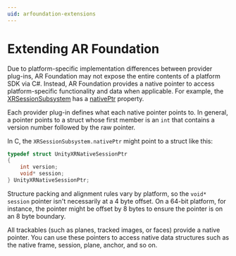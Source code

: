 ```yaml
---
uid: arfoundation-extensions
---
```

# Extending AR Foundation

Due to platform-specific implementation differences between provider plug-ins, AR Foundation may not expose the entire contents of a platform SDK via C#. Instead, AR Foundation provides a native pointer to access platform-specific functionality and data when applicable. For example, the [XRSessionSubsystem](xref:UnityEngine.XR.ARSubsystems.XRSessionSubsystem) has a [nativePtr](xref:UnityEngine.XR.ARSubsystems.XRSessionSubsystem.nativePtr) property.

Each provider plug-in defines what each native pointer points to. In general, a pointer points to a struct whose first member is an `int` that contains a version number followed by the raw pointer.

In C, the `XRSessionSubsystem.nativePtr` might point to a struct like this:

```c
typedef struct UnityXRNativeSessionPtr
{
    int version;
    void* session;
} UnityXRNativeSessionPtr;
```

Structure packing and alignment rules vary by platform, so the `void* session` pointer isn't necessarily at a 4 byte offset. On a 64-bit platform, for instance, the pointer might be offset by 8 bytes to ensure the pointer is on an 8 byte boundary.

All trackables (such as planes, tracked images, or faces) provide a native pointer. You can use these pointers to access native data structures such as the native frame, session, plane, anchor, and so on.
